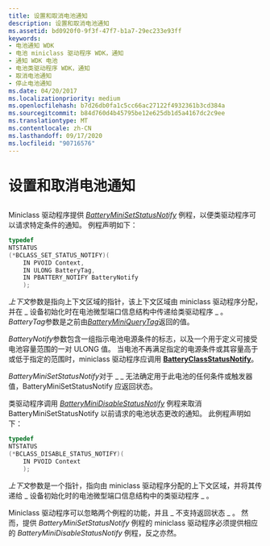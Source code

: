 ```yaml
---
title: 设置和取消电池通知
description: 设置和取消电池通知
ms.assetid: bd0920f0-9f3f-47f7-b1a7-29ec233e93ff
keywords:
- 电池通知 WDK
- 电池 miniclass 驱动程序 WDK，通知
- 通知 WDK 电池
- 电池类驱动程序 WDK，通知
- 取消电池通知
- 停止电池通知
ms.date: 04/20/2017
ms.localizationpriority: medium
ms.openlocfilehash: b7d26db0fa1c5cc66ac27122f4932361b3cd384a
ms.sourcegitcommit: b84d760d4b45795be12e625db1d5a4167dc2c9ee
ms.translationtype: MT
ms.contentlocale: zh-CN
ms.lasthandoff: 09/17/2020
ms.locfileid: "90716576"
---
```

# <a name="setting-and-canceling-battery-notification"></a>设置和取消电池通知


## <span id="ddk_setting_and_canceling_battery_notification_dg"></span><span id="DDK_SETTING_AND_CANCELING_BATTERY_NOTIFICATION_DG"></span>


Miniclass 驱动程序提供 [*BatteryMiniSetStatusNotify*](/windows/win32/api/batclass/nc-batclass-bclass_set_status_notify_callback) 例程，以便类驱动程序可以请求特定条件的通知。 例程声明如下：

```cpp
typedef
NTSTATUS
(*BCLASS_SET_STATUS_NOTIFY)(
    IN PVOID Context,
    IN ULONG BatteryTag,
    IN PBATTERY_NOTIFY BatteryNotify
    );
```

*上下文*参数是指向上下文区域的指针，该上下文区域由 miniclass 驱动程序分配，并在 \_ 设备初始化时在电池微型端口信息结构中传递给类驱动程序 \_ 。 *BatteryTag*参数是之前由[*BatteryMiniQueryTag*](/windows/win32/api/batclass/nc-batclass-bclass_query_tag_callback)返回的值。

*BatteryNotify*参数包含一组指示电池电源条件的标志，以及一个用于定义可接受电池容量范围的一对 ULONG 值。 当电池不再满足指定的电源条件或其容量高于或低于指定的范围时，miniclass 驱动程序应调用 [**BatteryClassStatusNotify**](/windows/win32/api/batclass/nf-batclass-batteryclassstatusnotify)。

*BatteryMiniSetStatusNotify*对于 \_ \_ 无法确定用于此电池的任何条件或触发器值，BatteryMiniSetStatusNotify 应返回状态。

类驱动程序调用 [*BatteryMiniDisableStatusNotify*](/windows/win32/api/batclass/nc-batclass-bclass_disable_status_notify_callback) 例程来取消 BatteryMiniSetStatusNotify 以前请求的电池状态更改的通知。 此例程声明如下：

```cpp
typedef
NTSTATUS
(*BCLASS_DISABLE_STATUS_NOTIFY)(
    IN PVOID Context
    );
```

*上下文*参数是一个指针，指向由 miniclass 驱动程序分配的上下文区域，并将其传递给 \_ 设备初始化时的电池微型端口信息结构中的类驱动程序 \_ 。

Miniclass 驱动程序可以忽略两个例程的功能，并且 \_ 不支持返回状态 \_ 。 然而，提供 *BatteryMiniSetStatusNotify* 例程的 miniclass 驱动程序必须提供相应的 *BatteryMiniDisableStatusNotify* 例程，反之亦然。

 

